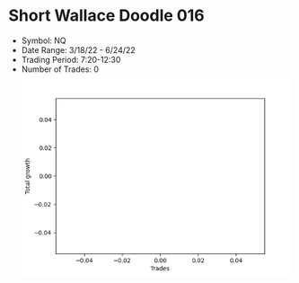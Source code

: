 # Short Wallace Doodle 016 
- Symbol: NQ
- Date Range: 3/18/22 - 6/24/22
- Trading Period: 7:20-12:30
- Number of Trades: 0
![Plot](ShortWallaceDoodle016NQ.png)


































